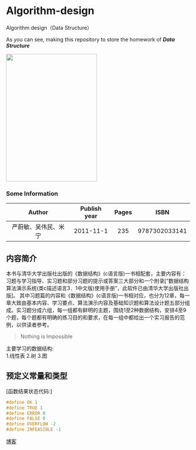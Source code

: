 # Algorithm-design
Algorithm design（Data Structure）

As you can see, making this repository to store the homework of ***Data Structure***

<img src="http://ozkg680jm.bkt.clouddn.com/Data_Structure_picture.jpg" width="249" height="349">

### Some Information 

|Author|Publish year|Pages|ISBN|
|:-:|:-:|:-:|:-:|
|严蔚敏、吴伟民、米宁|2011-11-1|235|9787302033141|

## 内容简介
本书与清华大学出版社出版的《数据结构》(c语言版)一书相配套，主要内容有：习题与学习指导、实习题和部分习题的提示或答案三大部分和一个附录[“数据结构算法演示系统(类c描述语言3．1中文版)使用手册”，此软件已由清华大学出版社出版]。
其中习题篇的内容和《数据结构》(c语言版)一书相对应，也分为12章，每一章大致由基本内容、学习要点、算法演示内容及基础知识题和算法设计题五部分组成。实习题分成六组，每一组都有鲜明的主题，围绕1至2种数据结构，安排4至9个题，每个题都有明确的练习目的和要求，在每一组中都给出一个实习报告的范例，以供读者参考。

> Nothing is Impossible

主要学习的数据结构:    
1.线性表
2.树
3.图

## 预定义常量和类型
[函数结果状态代码:]
```c++
#define OK 1
#define TRUE 1
#define ERROR 0
#define FALSE 0
#define OVERFLOW -2
#define INFEASIBLE -1
```

[博客](https://ourfor.top)